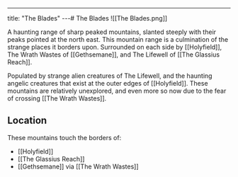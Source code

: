 ---
title: "The Blades"
---# The Blades
![[The Blades.png]]

A haunting range of sharp peaked mountains, slanted steeply with their peaks pointed at the north east. This mountain range is a culmination of the strange places it borders upon. Surrounded on each side by [[Holyfield]], The Wrath Wastes of [[Gethsemane]], and The Lifewell of [[The Glassius Reach]].

Populated by strange alien creatures of The Lifewell, and the haunting angelic creatures that exist at the outer edges of [[Holyfield]]. These mountains are relatively unexplored, and even more so now due to the fear of crossing [[The Wrath Wastes]].

## Location
These mountains touch the borders of:
- [[Holyfield]]
- [[The Glassius Reach]]
- [[Gethsemane]] via [[The Wrath Wastes]]